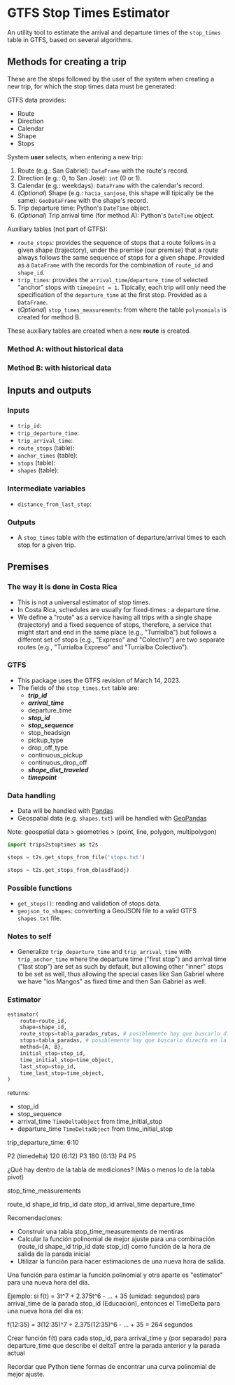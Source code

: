 # GTFS Stop Times Estimator

An utility tool to estimate the arrival and departure times of the `stop_times` table in GTFS, based on several algorithms.

## Methods for creating a trip

These are the steps followed by the user of the system when creating a new trip, for which the stop times data must be generated:

GTFS data provides:
- Route
- Direction
- Calendar
- Shape
- Stops

System **user** selects, when entering a new trip:
1. Route (e.g.: San Gabriel): `DataFrame` with the route's record.
2. Direction (e.g.: 0, to San José): `int` (0 or 1).
3. Calendar (e.g.: weekdays): `DataFrame` with the calendar's record.
4. (*Optional*) Shape (e.g.: `hacia_sanjose`, this shape will tipically be the same): `GeoDataFrame` with the shape's record.
5. Trip departure time: Python's `DateTime` object.
6. (*Optional*) Trip arrival time (for method A): Python's `DateTime` object.

Auxiliary tables (not part of GTFS):
- `route_stops`: provides the sequence of stops that a route follows in a given shape (trajectory), under the premise (our premise) that a route always follows the same sequence of stops for a given shape. Provided as a `DataFrame` with the records for the combination of `route_id` and `shape_id`.
- `trip_times`: provides the `arrival_time`/`departure_time` of selected "anchor" stops with `timepoint = 1`. Tipically, each trip will only need the specification of the `departure_time` at the first stop. Provided as a `DataFrame`.
- (*Optional*) `stop_times_measurements`: from where the table `polynomials` is created for method B.

These auxiliary tables are created when a new **route** is created.

### Method A: without historical data

### Method B: with historical data

## Inputs and outputs

### Inputs

- `trip_id`:
- `trip_departure_time`:
- `trip_arrival_time`:
- `route_stops` (table):
- `anchor_times` (table):
- `stops` (table):
- `shapes` (table):

### Intermediate variables

- `distance_from_last_stop`: 

### Outputs

- A `stop_times` table with the estimation of departure/arrival times to each stop for a given trip.


## Premises

### The way it is done in Costa Rica

- This is not a universal estimator of stop times.
- In Costa Rica, schedules are usually for fixed-times : a departure time.
- We define a "route" as a service having all trips with a single shape (trajectory) and a fixed sequence of stops, therefore, a service that might start and end in the same place (e.g., "Turrialba") but follows a different set of stops (e.g., "Expreso" and "Colectivo") are two separate routes (e.g., "Turrialba Expreso" and "Turrialba Colectivo").

### GTFS

- This package uses the GTFS revision of March 14, 2023.
- The fields of the `stop_times.txt` table are:
    - ***trip_id***
    - ***arrival_time***
    - departure_time
    - ***stop_id***
    - ***stop_sequence***
    - stop_headsign
    - pickup_type
    - drop_off_type
    - continuous_pickup
    - continuous_drop_off
    - ***shape_dist_traveled***
    - ***timepoint***

### Data handling

- Data will be handled with [Pandas](https://pandas.pydata.org/)
- Geospatial data (e.g. `shapes.txt`) will be handled with [GeoPandas](https://geopandas.org/)

Note: geospatial data > geometries > (point, line, polygon, multipolygon)


```python
import trips2stoptimes as t2s

stops = t2s.get_stops_from_file('stops.txt')

stops = t2s.get_stops_from_db(asdfasdj)
```

### Possible functions

- `get_stops()`: reading and validation of stops data.
- `geojson_to_shapes`: converting a GeoJSON file to a valid GTFS `shapes.txt` file.

### Notes to self

- Generalize `trip_departure_time` and `trip_arrival_time` with `trip_anchor_time` where the departure time ("first stop") and arrival time ("last stop") are set as such by default, but allowing other "inner" stops to be set as well, thus allowing the special cases like San Gabriel where we have "los Mangos" as fixed time and then San Gabriel as well.

### Estimator

```python
estimator(
    route=route_id,
    shape=shape_id,
    route_stops=tabla_paradas_rutas, # posiblemente hay que buscarlo directo en la DB	
    stops=tabla_paradas, # posiblemente hay que buscarlo directo en la DB
    method={A, B},
    initial_stop=stop_id, 
    time_initial_stop=time_object, 
    last_stop=stop_id,
    time_last_stop=time_object,
)
```

returns: 
- stop_id
- stop_sequence
- arrival_time `TimeDeltaObject` from time_initial_stop
- departure_time `TimeDeltaObject` from time_initial_stop

trip_departure_time: 6:10

P2 (timedelta) 120 (6:12)
P3 180 (6:13)
P4
P5

¿Qué hay dentro de la tabla de mediciones? (Más o menos lo de la tabla pivot)

stop_time_measurements

route_id shape_id trip_id date stop_id arrival_time departure_time

Recomendaciones:

- Construir una tabla stop_time_measurements de mentiras
- Calcular la función polinomial de mejor ajuste para una combinación (route_id shape_id trip_id date stop_id) como función de la hora de salida de la parada inicial
- Utilizar la función para hacer estimaciones de una nueva hora de salida.

Una función para estimar la función polinomial y otra aparte es "estimator" para una nueva hora del día.

Ejemplo: si f(t) = 3t^7 + 2.375t^6 - ... + 35 (unidad: segundos) para arrival_time de la parada stop_id (Educación), entonces el TimeDelta para una nueva hora del día es:

f(12:35) = 3(12:35)^7 + 2.375(12:35)^6 - ... + 35 = 264 segundos



Crear función f(t) para cada stop_id, para arrival_time y (por separado) para departure_time que describe el deltaT entre la parada anterior y la parada actual

Recordar que Python tiene formas de encontrar una curva polinomial de mejor ajuste.

